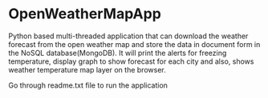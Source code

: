 # OpenWeatherMapApp
Python based multi-threaded application that can download the weather forecast from the open weather map and store the data in 
document form in the NoSQL database(MongoDB). It will print the alerts for freezing temperature, display graph to show forecast for each 
city and also, shows weather temperature map layer on the browser.

Go through readme.txt file to run the application
